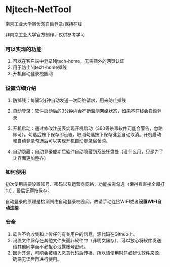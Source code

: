 # Njtech-NetTool
南京工业大学宿舍网自动登录/保持在线

非南京工业大学官方制作，仅供参考学习

### 可以实现的功能

1. 可以在客户端中登录Njtech-home，无需额外的网页认证
2. 用于防止Njtech-home掉线
3. 开机自动登录校园网

### 设置详细介绍

1. 防掉线：每隔5分钟自动发送一次网络请求，用来防止掉线

2. 自动登录：软件启动后的3分钟内会不断监测网络状态，如果不在线会自动登录

3. 开机启动：通过修改注册表实现开机启动（360等杀毒软件可能会警告，忽略即可）。勾选后按下保存即设置，取消勾选按下保存键会自动取消。开机启动和自动登录勾选后可以实现开机自动登录宿舍网。

4. 自动隐藏：自动登录成功后软件自动隐藏到系统托盘处（没什么用，只是为了让界面更加整齐）

### 如何使用

初次使用需要设置账号、密码以及运营商网络，功能按需勾选（懒得看直接全部打勾），最后记得按保存。

自动登录的原理是检测网络自动登录校园网，故请手动连接WIFI或者**设置WIFI自动连接**

### 安全

1. 软件不会收集和上传任何有关用户的信息，源代码在Github上。
2. 设置文件保存在其他文件夹而非软件中（非明文储存），可以放心将软件发送给其他同学而不必担心泄露账号密码。
3. 因为开源，可能会被植入恶意代码后传播，所以请使用时仔细辨认软件来源，确保无误后再进行使用。



